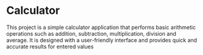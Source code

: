 # Calculator
This project is a simple calculator application that performs basic arithmetic operations such as addition, subtraction, multiplication,  division and average. It is designed with a user-friendly interface and provides quick and accurate results for entered values
